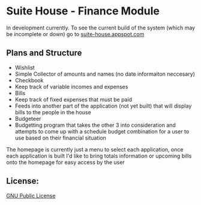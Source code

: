 Suite House - Finance Module
=============

In development currently. To see the current build of the system (which may be incomplete or down) go to [suite-house.appspot.com]

Plans and Structure
---------
- Wishlist
 - Simple Collector of amounts and names (no date informaiton neccesary)
- Checkbook
 - Keep track of variable incomes and expenses
- Bills
 - Keep track of fixed expenses that must be paid
 - Feeds into another part of the application (not yet built) that will display bills to the people in the house
- Budgeteer
 - Budgetting program that takes the other 3 into consideration and attempts to come up with a schedule budget combination for a user to use based on their financial situation

The homepage is currently just a menu to select each application, once each application is built I'd like to bring totals information or upcoming bills onto the homepage for easy access by the user


License:
----------
[GNU Public License]

[GNU Public License]: http://www.gnu.org/licenses/gpl.html
[Ethan Eldridge]: https://github.com/EJEHardenberg/
[Sean Perkins]: https://github.com/scperkins/
[Phelan Vendeville]: https://github.com/the-hobbes
[suite-house.appspot.com]: http://suite-house.appspot.com



